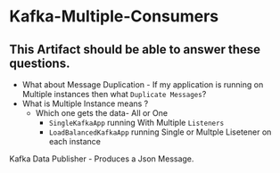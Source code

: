 # Kafka-Multiple-Consumers

## This Artifact should be able to answer these questions.

* What about Message Duplication - If my application is running on Multiple instances then what `Duplicate Messages`?
* What is Multiple Instance means ?
  * Which one gets the data- All or One
    * `SingleKafkaApp` running With Multiple `Listeners`
    * `LoadBalancedKafkaApp` running Single or Multple Lisetener on each instance 

Kafka Data Publisher - Produces a Json Message.
